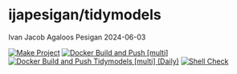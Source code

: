ijapesigan/tidymodels
================
Ivan Jacob Agaloos Pesigan
2024-06-03

<!-- README.md is generated from .setup/readme/README.Rmd. Please edit that file -->
<!-- badges: start -->

[![Make
Project](https://github.com/ijapesigan/docker-tidymodels/actions/workflows/make.yml/badge.svg)](https://github.com/ijapesigan/docker-tidymodels/actions/workflows/make.yml)
[![Docker Build and Push
\[multi\]](https://github.com/ijapesigan/docker-tidymodels/actions/workflows/docker-build-push-multi.yml/badge.svg)](https://github.com/ijapesigan/docker-tidymodels/actions/workflows/docker-build-push-multi.yml)
[![Docker Build and Push Tidymodels \[multi\]
(Daily)](https://github.com/ijapesigan/docker-tidymodels/actions/workflows/docker-build-push-daily-multi-tidymodels.yml/badge.svg)](https://github.com/ijapesigan/docker-tidymodels/actions/workflows/docker-build-push-daily-multi-tidymodels.yml)
[![Shell
Check](https://github.com/ijapesigan/docker-tidymodels/actions/workflows/shellcheck.yml/badge.svg)](https://github.com/ijapesigan/docker-tidymodels/actions/workflows/shellcheck.yml)
<!-- badges: end -->
